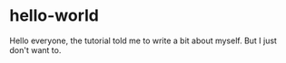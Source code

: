 # hello-world

Hello everyone, the tutorial told me to write a bit about myself.
But I just don't want to.
